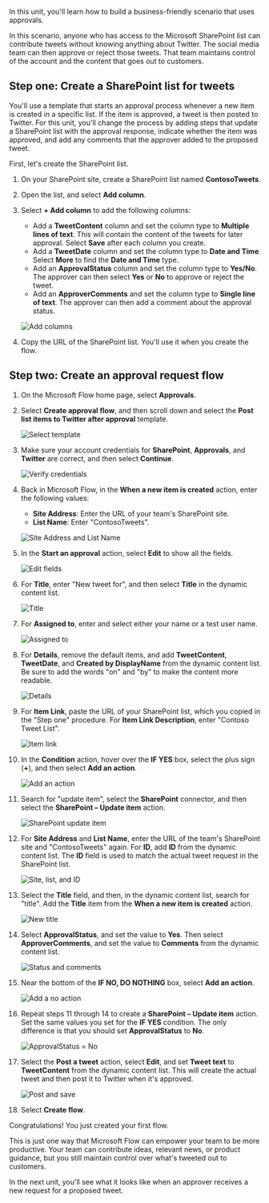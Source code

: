 In this unit, you'll learn how to build a business-friendly scenario that uses approvals.

In this scenario, anyone who has access to the Microsoft SharePoint list can contribute tweets without knowing anything about Twitter. The social media team can then approve or reject those tweets. That team maintains control of the account and the content that goes out to customers. 

## Step one: Create a SharePoint list for tweets

You'll use a template that starts an approval process whenever a new item is created in a specific list. If the item is approved, a tweet is then posted to Twitter. For this unit, you'll change the process by adding steps that update a SharePoint list with the approval response, indicate whether the item was approved, and add any comments that the approver added to the proposed tweet. 

First, let's create the SharePoint list.

1. On your SharePoint site, create a SharePoint list named **ContosoTweets**.
1. Open the list, and select **Add column**.
1. Select **+ Add column** to add the following columns:

    - Add a **TweetContent** column and set the column type to **Multiple lines of text**. This will contain the content of the tweets for later approval. Select **Save** after each column you create.
    - Add a **TweetDate** column and set the column type to **Date and Time**. Select **More** to find the **Date and Time** type.
    - Add an **ApprovalStatus** column and set the column type to **Yes/No**. The approver can then select **Yes** or **No** to approve or reject the tweet.
    - Add an **ApproverComments** and set the column type to **Single line of text**. The approver can then add a comment about the approval status.

    ![Add columns](../media/new-columns.png)

1. Copy the URL of the SharePoint list. You'll use it when you create the flow.

## Step two: Create an approval request flow
1. On the Microsoft Flow home page, select **Approvals**.

1. Select **Create approval flow**, and then scroll down and select the **Post list items to Twitter after approval** template. 

    ![Select template](../media/create-approval.png)

1. Make sure your account credentials for **SharePoint**, **Approvals**, and **Twitter** are correct, and then select **Continue**. 

    ![Verify credentials](../media/verify-credentials.png)

1. Back in Microsoft Flow, in the **When a new item is created** action, enter the following values:

    * **Site Address**: Enter the URL of your team's SharePoint site.
    * **List Name**: Enter "ContosoTweets".

    ![Site Address and List Name](../media/site-address.png)

1. In the **Start an approval** action, select **Edit** to show all the fields. 

    ![Edit fields](../media/edit-all-fields.png)

1. For **Title**, enter "New tweet for", and then select **Title** in the dynamic content list. 

    ![Title](../media/tweet-title.png)

1. For **Assigned to**, enter and select either your name or a test user name. 

    ![Assigned to](../media/tweet-assigned-to.png)

1. For **Details**, remove the default items, and add **TweetContent**, **TweetDate**, and **Created by DisplayName** from the dynamic content list. Be sure to add the words "on" and "by" to make the content more readable. 

    ![Details](../media/tweet-details.png)

1. For **Item Link**, paste the URL of your SharePoint list, which you copied in the "Step one" procedure. For **Item Link Description**, enter "Contoso Tweet List". 

    ![Item link](../media/tweet-item-link.png)

1. In the **Condition** action, hover over the **IF YES** box, select the plus sign (**+**), and then select **Add an action**. 

    ![Add an action](../media/add-an-action.png)

1. Search for "update item", select the **SharePoint** connector, and then select the **SharePoint – Update item** action.

    ![SharePoint update item](../media/update-item.png)

1. For **Site Address** and **List Name**, enter the URL of the team's SharePoint site and "ContosoTweets" again. For **ID**, add **ID** from the dynamic content list. The **ID** field is used to match the actual tweet request in the SharePoint list.

    ![Site, list, and ID](../media/address-list-id.png)

1. Select the **Title** field, and then, in the dynamic content list, search for "title". Add the **Title** item from the **When a new item is created** action. 

    ![New title](../media/add-title.png)

1. Select **ApprovalStatus**, and set the value to **Yes**. Then select **ApproverComments**, and set the value to **Comments** from the dynamic content list. 

    ![Status and comments](../media/approver-status.png)

1. Near the bottom of the **IF NO, DO NOTHING** box, select **Add an action**.

    ![Add a no action](../media/add-a-no-action.png)

1. Repeat steps 11 through 14 to create a **SharePoint – Update item** action. Set the same values you set for the **IF YES** condition. The only difference is that you should set **ApprovalStatus** to **No**. 

    ![ApprovalStatus = No](../media/status-no.png)

1. Select the **Post a tweet** action, select **Edit**, and set **Tweet text** to **TweetContent** from the dynamic content list. This will create the actual tweet and then post it to Twitter when it's approved. 

    ![Post and save](../media/post-tweet.png)

1. Select **Create flow**.

Congratulations! You just created your first flow. 

This is just one way that Microsoft Flow can empower your team to be more productive. Your team can contribute ideas, relevant news, or product guidance, but you still maintain control over what's tweeted out to customers.

In the next unit, you'll see what it looks like when an approver receives a new request for a proposed tweet.